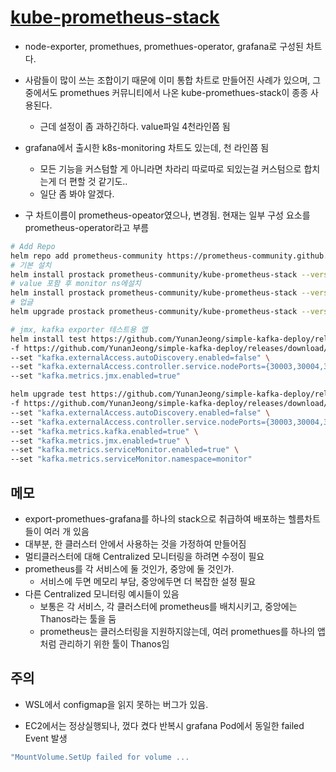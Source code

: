 # [kube-prometheus-stack](https://artifacthub.io/packages/helm/prometheus-community/kube-prometheus-stack?modal=install)

- node-exporter, promethues, promethues-operator, grafana로 구성된 차트다.
- 사람들이 많이 쓰는 조합이기 때문에 이미 통합 차트로 만들어진 사례가 있으며, 그 중에서도 promethues 커뮤니티에서 나온 kube-promethues-stack이 종종 사용된다.
  - 근데 설정이 좀 과하긴하다. value파일 4천라인쯤 됨
- grafana에서 출시한 k8s-monitoring 차트도 있는데, 천 라인쯤 됨
  - 모든 기능을 커스텀할 게 아니라면 차라리 따로따로 되있는걸 커스텀으로 합치는게 더 편할 것 같기도..
  - 일단 좀 봐야 알겠다.

- 구 차트이름이 prometheus-opeator였으나, 변경됨. 현재는 일부 구성 요소를 prometheus-operator라고 부름

```sh
# Add Repo
helm repo add prometheus-community https://prometheus-community.github.io/helm-charts
# 기본 설치
helm install prostack prometheus-community/kube-prometheus-stack --version 54.2.2
# value 포함 후 monitor ns에설치
helm install prostack prometheus-community/kube-prometheus-stack --version 54.2.2 -n monitor -f myvalue.yaml
# 업글
helm upgrade prostack prometheus-community/kube-prometheus-stack --version 54.2.2 -n monitor -f myvalue.yaml

# jmx, kafka exporter 테스트용 앱
helm install test https://github.com/YunanJeong/simple-kafka-deploy/releases/download/v2.0.3/skafka-2.0.3.tgz \
-f https://github.com/YunanJeong/simple-kafka-deploy/releases/download/v2.0.3/kraft-multi.yaml \
--set "kafka.externalAccess.autoDiscovery.enabled=false" \
--set "kafka.externalAccess.controller.service.nodePorts={30003,30004,30005}" \
--set "kafka.metrics.jmx.enabled=true"

helm upgrade test https://github.com/YunanJeong/simple-kafka-deploy/releases/download/v2.0.3/skafka-2.0.3.tgz \
-f https://github.com/YunanJeong/simple-kafka-deploy/releases/download/v2.0.3/kraft-multi.yaml \
--set "kafka.externalAccess.autoDiscovery.enabled=false" \
--set "kafka.externalAccess.controller.service.nodePorts={30003,30004,30005}" \
--set "kafka.metrics.kafka.enabled=true" \
--set "kafka.metrics.jmx.enabled=true" \
--set "kafka.metrics.serviceMonitor.enabled=true" \
--set "kafka.metrics.serviceMonitor.namespace=monitor"

```

## 메모

- export-promethues-grafana를 하나의 stack으로 취급하여 배포하는 헬름차트들이 여러 개 있음
- 대부분, 한 클러스터 안에서 사용하는 것을 가정하여 만들어짐
- 멀티클러스터에 대해 Centralized 모니터링을 하려면 수정이 필요
- prometheus를 각 서비스에 둘 것인가, 중앙에 둘 것인가.
  - 서비스에 두면 메모리 부담, 중앙에두면 더 복잡한 설정 필요
- 다른 Centralized 모니터링 예시들이 있음
  - 보통은 각 서비스, 각 클러스터에 prometheus를 배치시키고, 중앙에는 Thanos라는 툴을 둠
  - prometheus는 클러스터링을 지원하지않는데, 여러 promethues를 하나의 앱처럼 관리하기 위한 툴이 Thanos임


## 주의

- WSL에서 configmap을 읽지 못하는 버그가 있음.

- EC2에서는 정상실행되나, 껐다 켰다 반복시 grafana Pod에서 동일한 failed Event 발생

```sh
"MountVolume.SetUp failed for volume ...
```
